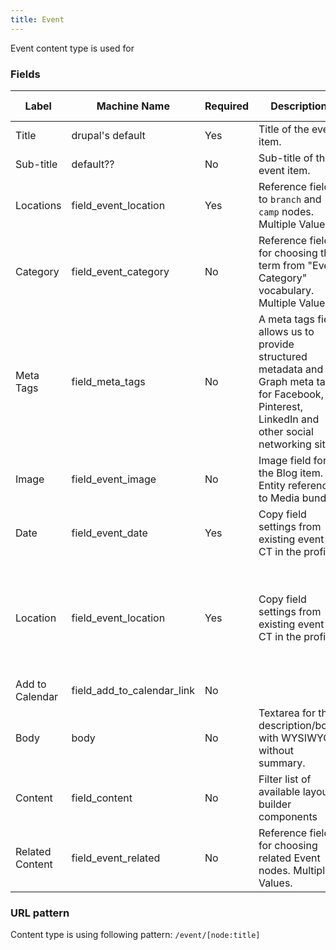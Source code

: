 ```yaml
---
title: Event
---
```


Event content type is used for 

### Fields
| Label            | Machine Name           | Required               | Description | Field Settings | Notes |
|------------------|------------------------|--------------------|----------|----------------|-------|
| Title  | drupal's default  | Yes | Title of the event item. |
| Sub-title | default?? | No | Sub-title of the event item. | plain text |
| Locations | field\_event_location | Yes | Reference field to `branch` and `camp` nodes. Multiple Values. |
| Category | field\_event_category | No | Reference field for choosing the term from "Event Category" vocabulary. Multiple Values. |
| Meta Tags  | field\_meta_tags  | No | A meta tags field allows us to provide structured metadata and Graph meta tags for Facebook, Pinterest, LinkedIn and other social networking sites. |
| Image | field\_event_image | No | Image field for the Blog item. Entity reference to Media bundle. | media | 
| Date | field\_event_date | Yes | Copy field settings from existing event CT in the profile. |
| Location | field\_event_location | Yes | Copy field settings from existing event CT in the profile. | | Address for event; can be either a branch or non-branch location.
| Add to Calendar | field\_add_to_calendar_link | No | | link |
| Body | body | No | Textarea for the description/body with WYSIWYG, without summary. |
| Content | field\_content | No | Filter list of available layout builder components |
| Related Content | field\_event_related | No | Reference field for choosing related Event nodes. Multiple Values. |

### URL pattern
Content type is using following pattern:
`/event/[node:title]`
